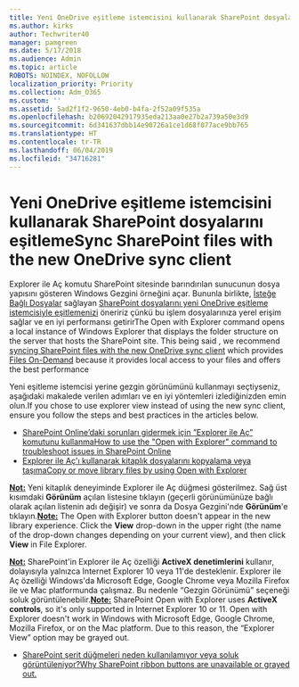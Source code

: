 ```yaml
---
title: Yeni OneDrive eşitleme istemcisini kullanarak SharePoint dosyalarını eşitleme
ms.author: kirks
author: Techwriter40
manager: pamgreen
ms.date: 5/17/2018
ms.audience: Admin
ms.topic: article
ROBOTS: NOINDEX, NOFOLLOW
localization_priority: Priority
ms.collection: Adm_O365
ms.custom: ''
ms.assetid: 5ad2f1f2-9650-4eb0-b4fa-2f52a09f535a
ms.openlocfilehash: b20692042917935eda213aa0e27b2a739a50e3d9
ms.sourcegitcommit: 6d341637dbb14e90726a1ce1d68f077ace9bb765
ms.translationtype: HT
ms.contentlocale: tr-TR
ms.lasthandoff: 06/04/2019
ms.locfileid: "34716281"
---
```

# <a name="sync-sharepoint-files-with-the-new-onedrive-sync-client"></a><span data-ttu-id="fb76d-102">Yeni OneDrive eşitleme istemcisini kullanarak SharePoint dosyalarını eşitleme</span><span class="sxs-lookup"><span data-stu-id="fb76d-102">Sync SharePoint files with the new OneDrive sync client</span></span>

<p><span data-ttu-id="fb76d-103">
  <span style="mso-bidi-font-family: Calibri; mso-bidi-theme-font: minor-latin;">Explorer ile Aç komutu SharePoint sitesinde barındırılan sunucunun dosya yapısını gösteren Windows Gezgini örneğini açar. Bununla birlikte, <a href="https://support.office.com/tr-TR/article/learn-about-onedrive-files-on-demand-0e6860d3-d9f3-4971-b321-7092438fb38e">İsteğe Bağlı Dosyalar</a> sağlayan <a href="https://support.office.com/tr-TR/article/sync-sharepoint-files-with-the-new-onedrive-sync-client-6de9ede8-5b6e-4503-80b2-6190f3354a88">SharePoint dosyalarını yeni OneDrive eşitleme istemcisiyle eşitlemenizi</a> öneririz çünkü bu işlem dosyalarınıza yerel erişim sağlar ve en iyi performansı getirir</span></span><span class="sxs-lookup"><span data-stu-id="fb76d-103"><span style="mso-bidi-font-family: Calibri; mso-bidi-theme-font: minor-latin;">The Open with Explorer command opens a local instance of Windows Explorer that displays the folder structure on the server that hosts the SharePoint site. This being said , we recommend <a href="https://support.office.com/en-us/article/sync-sharepoint-files-with-the-new-onedrive-sync-client-6de9ede8-5b6e-4503-80b2-6190f3354a88">syncing SharePoint files with the new OneDrive sync client</a> which provides <a href="https://support.office.com/en-us/article/learn-about-onedrive-files-on-demand-0e6860d3-d9f3-4971-b321-7092438fb38e">Files On-Demand</a> because it provides local access to your files and offers the best performance</span></span></span></p> <p><span data-ttu-id="fb76d-104"><span style="mso-bidi-font-family: Calibri; mso-bidi-theme-font: minor-latin;">Yeni eşitleme istemcisi yerine gezgin görünümünü kullanmayı seçtiyseniz, aşağıdaki makalede verilen adımları ve en iyi yöntemleri izlediğinizden emin olun.</span></span><span class="sxs-lookup"><span data-stu-id="fb76d-104"><span style="mso-bidi-font-family: Calibri; mso-bidi-theme-font: minor-latin;">If you chose to use explorer view instead of using the new sync client, ensure you follow the steps and best practices in the articles below.</span></span></span></p> <ul> <li><span data-ttu-id="fb76d-105">
  <span style="mso-bidi-font-family: Calibri; mso-bidi-theme-font: minor-latin;">
  <a href="https://support.office.com/tr-TR/article/How-to-use-the-Open-with-Explorer-command-to-troubleshoot-issues-in-SharePoint-Online-87155331-0c92-4224-a4c1-da5c21c4ade4">SharePoint Online’daki sorunları gidermek için ”Explorer ile Aç” komutunu kullanma</a></span></span><span class="sxs-lookup"><span data-stu-id="fb76d-105"><span style="mso-bidi-font-family: Calibri; mso-bidi-theme-font: minor-latin;"><a href="https://support.office.com/en-us/article/How-to-use-the-Open-with-Explorer-command-to-troubleshoot-issues-in-SharePoint-Online-87155331-0c92-4224-a4c1-da5c21c4ade4">How to use the "Open with Explorer" command to troubleshoot issues in SharePoint Online</a></span></span></span></li> <li><span data-ttu-id="fb76d-106">
  <span style="mso-bidi-font-family: Calibri; mso-bidi-theme-font: minor-latin;">
  <a href="https://support.office.com/tr-TR/article/copy-or-move-library-files-by-using-open-with-explorer-aaee7bfb-e2a1-42ee-8fc0-bcc0754f04d2">Explorer ile Aç'ı kullanarak kitaplık dosyalarını kopyalama veya taşıma</a></span></span><span class="sxs-lookup"><span data-stu-id="fb76d-106"><span style="mso-bidi-font-family: Calibri; mso-bidi-theme-font: minor-latin;"><a href="https://support.office.com/en-us/article/copy-or-move-library-files-by-using-open-with-explorer-aaee7bfb-e2a1-42ee-8fc0-bcc0754f04d2">Copy or move library files by using Open with Explorer</a></span></span></span></li> </ul> <p><span data-ttu-id="fb76d-107"><strong style="mso-bidi-font-weight: normal;"><u><span style="mso-bidi-font-family: Calibri; mso-bidi-theme-font: minor-latin;">Not:</span></u></strong><span style="mso-bidi-font-family: Calibri; mso-bidi-theme-font: minor-latin;"> Yeni kitaplık deneyiminde Explorer ile Aç düğmesi gösterilmez. Sağ üst kısımdaki <strong>Görünüm</strong> açılan listesine tıklayın (geçerli görünümünüze bağlı olarak açılan listenin adı değişir) ve sonra da Dosya Gezgini'nde <strong>Görünüm</strong>'e tıklayın.</span></span><span class="sxs-lookup"><span data-stu-id="fb76d-107"><strong style="mso-bidi-font-weight: normal;"><u><span style="mso-bidi-font-family: Calibri; mso-bidi-theme-font: minor-latin;">Note:</span></u></strong><span style="mso-bidi-font-family: Calibri; mso-bidi-theme-font: minor-latin;"> The Open with Explorer button doesn't appear in the new library experience. Click the <strong>View</strong> drop-down in the upper right (the name of the drop-down changes depending on your current view), and then click <strong>View</strong> in File Explorer.</span></span></span></p> <p><span data-ttu-id="fb76d-108"><strong style="mso-bidi-font-weight: normal;"><u><span style="mso-bidi-font-family: Calibri; mso-bidi-theme-font: minor-latin;">Not:</span></u></strong><span style="mso-bidi-font-family: Calibri; mso-bidi-theme-font: minor-latin;"> SharePoint'in Explorer ile Aç özelliği <strong>ActiveX denetimlerini</strong> kullanır, dolayısıyla yalnızca Internet Explorer 10 veya 11'de desteklenir. Explorer ile Aç özelliği Windows'da Microsoft Edge, Google Chrome veya Mozilla Firefox ile ve Mac platformunda çalışmaz. Bu nedenle &ldquo;Gezgin Görünümü&rdquo; seçeneği soluk görüntülenebilir.</span></span><span class="sxs-lookup"><span data-stu-id="fb76d-108"><strong style="mso-bidi-font-weight: normal;"><u><span style="mso-bidi-font-family: Calibri; mso-bidi-theme-font: minor-latin;">Note:</span></u></strong><span style="mso-bidi-font-family: Calibri; mso-bidi-theme-font: minor-latin;"> SharePoint Open with Explorer uses <strong>ActiveX controls</strong>, so it's only supported in Internet Explorer 10 or 11. Open with Explorer doesn't work in Windows with Microsoft Edge, Google Chrome, Mozilla Firefox, or on the Mac platform. Due to this reason, the &ldquo;Explorer View&rdquo; option may be grayed out.</span></span></span></p> <ul> <li><span data-ttu-id="fb76d-109">
  <span style="mso-bidi-font-family: Calibri; mso-bidi-theme-font: minor-latin;">
  <a href="https://support.office.com/tr-TR/article/Why-SharePoint-ribbon-buttons-are-unavailable-48b0939a-2efb-4e79-b5e8-b2c4cb5d04ca">SharePoint şerit düğmeleri neden kullanılamıyor veya soluk görüntüleniyor?</a></span></span><span class="sxs-lookup"><span data-stu-id="fb76d-109"><span style="mso-bidi-font-family: Calibri; mso-bidi-theme-font: minor-latin;"><a href="https://support.office.com/en-us/article/Why-SharePoint-ribbon-buttons-are-unavailable-48b0939a-2efb-4e79-b5e8-b2c4cb5d04ca">Why SharePoint ribbon buttons are unavailable or grayed out.</a></span></span></span></li> </ul> <p>&nbsp;</p>

  

